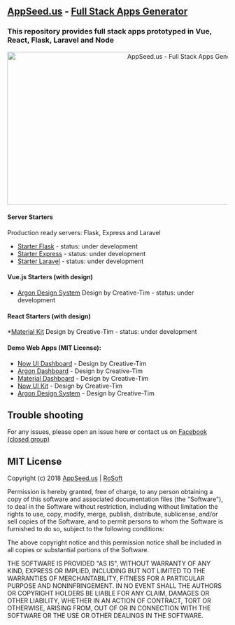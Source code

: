 ## [AppSeed.us](https://www.appseed.us/?ref=github) - [Full Stack Apps Generator](https://www.appseed.us/fullstack-apps-generator?ref=github)
### This repository provides full stack apps prototyped in Vue, React, Flask, Laravel and Node   



<p align="center">
  <img width="800" height="350" alt="AppSeed.us - Full Stack Apps Generator" src="https://www.appseed.us/static/thumbnails/appseed-fullstack-app-generator.jpg">
</p>



#### Server Starters   

Production ready servers: Flask, Express and Laravel

* [Starter Flask](https://github.com/rosoftdeveloper/appseed/tree/master/starter-flask) - status: under development
* [Starter Express](https://github.com/rosoftdeveloper/appseed/tree/master/starter-express) - status: under development
* [Starter Laravel](https://github.com/rosoftdeveloper/appseed/tree/master/starter-laravel) - status: under development



#### Vue.js Starters (with design)   

* [Argon Design System](https://github.com/rosoftdeveloper/appseed/tree/master/starter-vue/argon-design-system) Design by Creative-Tim - status: under development



#### React Starters (with design)  

*[Material Kit](https://github.com/rosoftdeveloper/appseed/tree/master/starter-react/material-kit) Design by Creative-Tim - status: under development


#### Demo Web Apps (MIT License):    
* [Now UI Dashboard](https://www.fullstack-app-now-ui-dashboard.appseed.us/?ref=github) - Design by Creative-Tim 
* [Argon Dashboard](https://www.fullstack-app-argon-dashboard.appseed.us/?ref=github) - Design by Creative-Tim 
* [Material Dashboard](https://www.fullstack-app-material-dashboard.appseed.us/?ref=github) - Design by Creative-Tim 
* [Now UI Kit](https://www.fullstack-app-now-ui-kit.appseed.us/?ref=github) - Design by Creative-Tim 
* [Argon Design System](https://www.fullstack-app-argon-design.appseed.us/?ref=github) - Design by Creative-Tim 


## Trouble shooting

For any issues, please open an issue here or contact us on [Facebook (closed group)](https://www.facebook.com/groups/fullstack.apps.generator/) 

## MIT License

Copyright (c) 2018 [AppSeed.us](https://www.appseed.us/?ref=github) | [RoSoft](https://www.rosoftware.ro/?ref=github)

Permission is hereby granted, free of charge, to any person obtaining a copy
of this software and associated documentation files (the "Software"), to deal
in the Software without restriction, including without limitation the rights
to use, copy, modify, merge, publish, distribute, sublicense, and/or sell
copies of the Software, and to permit persons to whom the Software is
furnished to do so, subject to the following conditions:

The above copyright notice and this permission notice shall be included in all
copies or substantial portions of the Software.

THE SOFTWARE IS PROVIDED "AS IS", WITHOUT WARRANTY OF ANY KIND, EXPRESS OR
IMPLIED, INCLUDING BUT NOT LIMITED TO THE WARRANTIES OF MERCHANTABILITY,
FITNESS FOR A PARTICULAR PURPOSE AND NONINFRINGEMENT. IN NO EVENT SHALL THE
AUTHORS OR COPYRIGHT HOLDERS BE LIABLE FOR ANY CLAIM, DAMAGES OR OTHER
LIABILITY, WHETHER IN AN ACTION OF CONTRACT, TORT OR OTHERWISE, ARISING FROM,
OUT OF OR IN CONNECTION WITH THE SOFTWARE OR THE USE OR OTHER DEALINGS IN THE
SOFTWARE.
